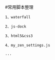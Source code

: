 #常用脚本整理
```
1、waterfall
```
```
2、js-dock
```
```
3、html5&css3
```
```
4、my_zen_settings.js
```
```
...
```